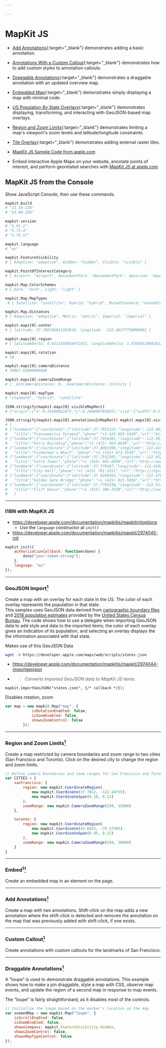 ```yaml
---

---
```


<!-- 
* https://maps.developer.apple.com/sample-code 
Annotations & Reverse Geocoding
demonstrates adding/removing annotations, using the Reverse Geocoding API to find place data.

Callout Accessory Views
demonstrates displaying additional customized elements within a callout.

Animated Polyline Overlays
demonstrates animating an overlay property in a request animation frame loop. -->

# MapKit JS

* [Add Annotations](/projects/mapkitjs/Add-Annotations.html){:target="_blank"} demonstrates adding a basic annotation.
* [Annotations With a Custom Callout](/projects/mapkitjs/Custom-Callout.html){:target="_blank"} demonstrates how to add custom styles to annotation callouts.
* [Draggable Annotations](/projects/mapkitjs/Draggable-Annotations.html){:target="_blank"} demonstrates a draggable annotation with an updated overview map.
* [Embedded Map](/projects/mapkitjs/Embed.html){:target="_blank"} demonstrates simply displaying a map with minimal code.
* [US Population By State Overlays](/projects/mapkitjs/GeoJSON-Import.html){:target="_blank"} demonstrates displaying, transforming, and interacting with GeoJSON-based map overlays.
* [Region and Zoom Limits](/projects/mapkitjs/Region-and-Zoom-Limits.html){:target="_blank"} demonstrates limiting a map's viewport's zoom levels and latitude/longitude constraints.
* [Tile Overlay](/projects/mapkitjs/Tile-Overlay.html){:target="_blank"} demonstrates adding external raster tiles.

* [MapKit JS Sample Code from apple.com](https://developer.apple.com/forums/thread/704954)
* Embed interactive Apple Maps on your website, annotate points of interest, and perform georelated searches with [MapKit JS at apple.com](https://developer.apple.com/documentation/MapKitJS)

## MapKit JS from the Console

Show JavaScript Console, then use these commands.

```bash
mapkit.build
# "21.16-138"
# "23.08-258"

mapkit.version
# "5.61.1"
# "5.75.4"
# "5.75.57"

mapkit.language
# "en"

mapkit.FeatureVisibility
# { Adaptive: "adaptive", Hidden: "hidden", Visible: "visible" }

mapkit.PointOfInterestCategory
# { Airport: "Airport", AmusementPark: "AmusementPark", Aquarium: "Aquarium", ATM: "ATM", Bakery: "Bakery", Bank: "Bank", Beach: "Beach", Brewery: "Brewery", Cafe: "Cafe", Campground: "Campground", … }

mapkit.Map.ColorSchemes
# { Dark: "dark", Light: "light" }

mapkit.Map.MapTypes
 # { Satellite: "satellite", Hybrid: "hybrid", MutedStandard: "mutedStandard", Standard: "standard" }

mapkit.Map.Distances
# { Adaptive: "adaptive", Metric: "metric", Imperial: "imperial" }

mapkit.maps[0].center
# { latitude: 37.788706013265816, longitude: -122.45377750000002 }

mapkit.maps[0].region
# { latitudeDelta: 0.6511658054971932, longitudeDelta: 1.039581298828125 }

mapkit.maps[0].rotation
# 10

mapkit.maps[0].cameraDistance
# 78967.63006909048

mapkit.maps[0].cameraZoomRange
# { _minCameraDistance: 0, _maxCameraDistance: Infinity }

mapkit.maps[0].mapType
# "standard", "hybrid", "satellite"

JSON.stringify(mapkit.maps[0].visibleMapRect)
# {"origin":{"x":0.24169921875,"y":0.260009765625},"size":{"width":0.5166015625,"height":0.47998046875}}

JSON.stringify(mapkit.maps[0].annotationsInMapRect( mapkit.maps[0].visibleMapRect ))
# [
# {"landmark":{"coordinate":{"latitude":37.7951315,"longitude":-122.402986},
#   "title":"Transamerica Pyramid","phone":"+1-415-983-5420","url":"http://www.transamericapyramidcenter.com/"}},
# {"landmark":{"coordinate":{"latitude":37.7954201,"longitude":-122.39352},
#   "title":"Ferry Building","phone":"+1 (415) 983-8030","url":"http://www.ferrybuildingmarketplace.com"}},
# {"landmark":{"coordinate":{"latitude":37.8083396,"longitude":-122.415727},
#   "title":"Fisherman's Wharf","phone":"+1 (415) 673-3530","url":"http://visitfishermanswharf.com"}},
# {"landmark":{"coordinate":{"latitude":37.7552305,"longitude":-122.452624},
#   "title":"Sutro Tower","phone":"+1 (415) 681-8850","url":"http://www.sutrotower.com"}},
# {"landmark":{"coordinate":{"latitude":37.779267,"longitude":-122.419269},
#   "title":"City Hall","phone":"+1 (415) 701-2311","url":"http://sfgsa.org/index.aspx?page=1085"}},
# {"landmark":{"coordinate":{"latitude":37.8184493,"longitude":-122.478409},
#   "title":"Golden Gate Bridge","phone":"+1 (415) 921-5858","url":"http://www.goldengatebridge.org"}},
# {"landmark":{"coordinate":{"latitude":37.7785538,"longitude":-122.514035},
#   "title":"Cliff House","phone":"+1 (415) 386-3330","url":"http://www.cliffhouse.com/"}}
#   ]
```

---

### I18N with MapKit JS

* https://developer.apple.com/documentation/mapkitjs/mapkitinitoptions
  * Use the `language` constructor at `init()`
* https://developer.apple.com/documentation/mapkitjs/mapkit/2974045-init

```javascript
mapkit.init({
    authorizationCallback: function(done) {
        done("your-token-string");
    },
    language: "es"
});
```

---

### GeoJSON Import[<sup>1</sup>][1]

<p>Create a map with an overlay for each state in the US. The color of each overlay represents the population in that state.
<br>
This samples uses GeoJSON data derived from <a href="https://www.census.gov/geographies/mapping-files/time-series/geo/carto-boundary-file.html" target="_blank">cartographic boundary files</a> and <a href="https://factfinder.census.gov/faces/tableservices/jsf/pages/productview.xhtml?src=bkmk#" target="_blank">2018 population estimates</a> provided by the <a href="https://www.census.gov/" target="_blank">United States Census Bureau</a>. The code shows how to use a delegate when importing GeoJSON data to add style and data to the imported items; the color of each overlay gives an indication of its population, and selecting an overlay displays the the information associated with that state.</p>

Makes use of this GeoJSON Data

```bash
wget -N https://developer.apple.com/maps/web/scripts/states.json
```

* https://developer.apple.com/documentation/mapkitjs/mapkit/2974044-importgeojson
* > *Converts imported GeoJSON data to MapKit JS items.*

```
mapkit.importGeoJSON("states.json", {/* callback */});
```

Disables rotation, zoom

```javascript
var map = new mapkit.Map("map", {
            isRotationEnabled: false,
            isZoomEnabled: false,
            showsZoomControl: false
        });
```

---

### Region and Zoom Limits[<sup>1</sup>][1]

Create a map restricted by camera boundaries and zoom range to two cities (San Francisco and Toronto). Click on the desired city to change the region and zoom limits.

```javascript
// Define camera boundaries and zoom ranges for San Francisco and Toronto.
var CITIES = {
    sanfrancisco: {
        region: new mapkit.CoordinateRegion(
            new mapkit.Coordinate(37.7812, -122.44755),
            new mapkit.CoordinateSpan(0.10, 0.11)
        ),
        zoomRange: new mapkit.CameraZoomRange(250, 15000)
    },

    toronto: {
        region: new mapkit.CoordinateRegion(
            new mapkit.Coordinate(43.6451, -79.37505),
            new mapkit.CoordinateSpan(0.05, 0.11)
        ),
        zoomRange: new mapkit.CameraZoomRange(250, 20000)
    }
}
```

---

### Embed<sup>1</sup>[<sup>1</sup>][1]

Create an embedded map in an element on the page.

---

### Add Annotations[<sup>1</sup>][1]

Create a map with two annotations. Shift-click on the map adds a new annotation where the shift-click is detected and removes the annotation on the map that was previously added with shift-click, if one exists.

---

### Custom Callout[<sup>1</sup>][1]

Create annotations with custom callouts for the landmarks of San Francisco.


---

### Draggable Annotations[<sup>1</sup>][1]

A “loupe” is used to demonstrate draggable annotations. This example shows how to make a pin draggable, style a map with CSS, observe map events, and update the region of a second map in response to map events.

The “loupe” is fairly straightforward, as it disables most of the controls.

```javascript
// Initialize the loupe based on the marker's location on the map
var zoomedMap = new mapkit.Map("loupe", {
    isScrollEnabled: false,
    isZoomEnabled: false,
    showsCompass: mapkit.FeatureVisibility.Hidden,
    showsZoomControl: false,
    showsMapTypeControl: false
});
```


[1]: https://developer.apple.com/maps/web
